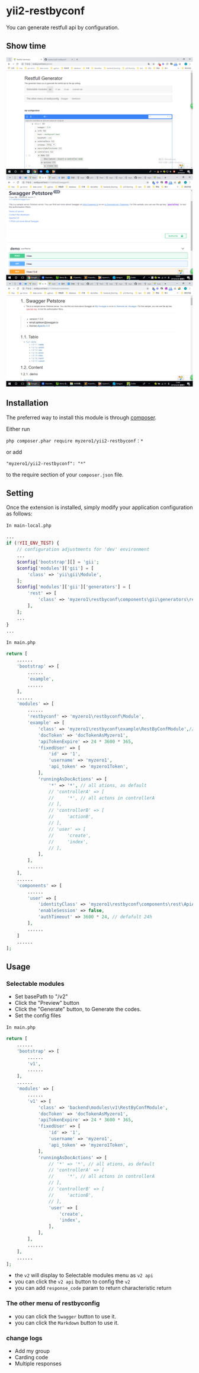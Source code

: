 yii2-restbyconf
========================

You can generate restfull api by configuration.

Show time
------------

![](https://github.com/myzero1/show-time/blob/master/yii2-restbyconf/screenshot/104.png)
![](https://github.com/myzero1/show-time/blob/master/yii2-restbyconf/screenshot/102.png)
![](https://github.com/myzero1/show-time/blob/master/yii2-restbyconf/screenshot/103.png)

Installation
------------

The preferred way to install this module is through [composer](http://getcomposer.org/download/).

Either run

```
php composer.phar require myzero1/yii2-restbyconf：*
```

or add

```
"myzero1/yii2-restbyconf": "*"
```

to the require section of your `composer.json` file.



Setting
-----

Once the extension is installed, simply modify your application configuration as follows:


`In main-local.php`

```php
...
if (!YII_ENV_TEST) {
    // configuration adjustments for 'dev' environment
    ...
    $config['bootstrap'][] = 'gii';
    $config['modules']['gii'] = [
        'class' => 'yii\gii\Module',
    ];
    $config['modules']['gii']['generators'] = [
        'rest' => [
            'class' => 'myzero1\restbyconf\components\gii\generators\rest\Generator'
        ],
    ];
    ...
}
...
```

`In main.php`

```php
return [
    ......
    'bootstrap' => [
        ......
        'example',
        ......
    ],
    ......
    'modules' => [
        ......
        'restbyconf' => 'myzero1\restbyconf\Module',
        'example' => [
            'class' => 'myzero1\restbyconf\example\RestByConfModule',// should add table to db by 'yii2-restbyconf/src/user.sql'
            'docToken' => 'docTokenAsMyzero1',
            'apiTokenExpire' => 24 * 3600 * 365,
            'fixedUser' => [
                'id' => '1',
                'username' => 'myzero1',
                'api_token' => 'myzero1Token',
            ],
            'runningAsDocActions' => [
                '*' => '*', // all ations, as default
                // 'controllerA' => [
                //     '*', // all actons in controllerA
                // ],
                // 'controllerB' => [
                //     'actionB',
                // ],
                // 'user' => [
                //     'create',
                //     'index',
                // ],
            ],
        ],
        ......
    ],
    ......
    'components' => [
        ......
        'user' => [
            'identityClass' => 'myzero1\restbyconf\components\rest\ApiAuthenticator',
            'enableSession' => false,
            'authTimeout' => 3600 * 24, // defafult 24h
        ],
        ......
    ]
    ......
];
```


Usage
-----

### Selectable modules
* Set basePath to "/v2"
* Click the "Preview" button
* Click the "Generate" button, to Generate the codes.
* Set the config files

`In main.php`

```php
return [
    ......
    'bootstrap' => [
        ......
        'v1',
        ......
    ],
    ......
    'modules' => [
        ......
        'v1' => [
            'class' => 'backend\modules\v1\RestByConfModule',
            'docToken' => 'docTokenAsMyzero1',
            'apiTokenExpire' => 24 * 3600 * 365,
            'fixedUser' => [
                'id' => '1',
                'username' => 'myzero1',
                'api_token' => 'myzero1Token',
            ],
            'runningAsDocActions' => [
                // '*' => '*', // all ations, as default
                // 'controllerA' => [
                //     '*', // all actons in controllerA
                // ],
                // 'controllerB' => [
                //     'actionB',
                // ],
                'user' => [
                    'create',
                    'index',
                ],
            ],
        ],
        ......
    ],
    ......
];
```
* the `v2` will display to Selectable modules menu as `v2 api`
* you can click the `v2 api` button to config the `v2`
* you can add `response_code` param to return characteristic return

### The other menu of restbyconfig
* you can click the `Swagger` button to use it.
* you can click the `Markdown` button to use it.

### change logs
* Add my group
* Carding code
* Multiple responses

